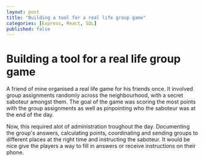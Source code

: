 ```yaml
---
layout: post
title: "Building a tool for a real life group game"
categories: [Express, React, SQL]
published: false
---
```


# Building a tool for a real life group game

A friend of mine organised a real life game for his friends once. It involved group assignments randomly across the neighbourhood, with a secret saboteur amongst them. The goal of the game was scoring the most points with the group assignments as well as pinpointing who the saboteur was at the end of the day. 

Now, this required alot of administration troughout the day. Documenting the group's answers, calculating points, coordinating and sending groups to different places at the right time and instructing the saboteur. It would be nice give the players a way to fill in answers or receive instructions on their phone.